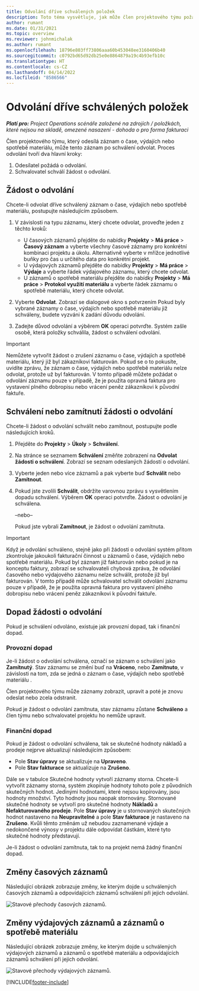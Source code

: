 ```yaml
---
title: Odvolání dříve schválených položek
description: Toto téma vysvětluje, jak může člen projektového týmu požádat o odvolání dříve předložených a schválených záznamů o čase, výdajích a použití materiálu, a jak může projektový manažer schválit nebo zamítnout žádosti o stažení.
author: rumant
ms.date: 01/31/2021
ms.topic: overview
ms.reviewer: johnmichalak
ms.author: rumant
ms.openlocfilehash: 18796e803ff73806aaa60b453048ee3160406b40
ms.sourcegitcommit: c0792bd65d92db25e0e8864879a19c4b93efb10c
ms.translationtype: HT
ms.contentlocale: cs-CZ
ms.lasthandoff: 04/14/2022
ms.locfileid: "8586566"
---
```

# <a name="recall-previously-approved-entries"></a>Odvolání dříve schválených položek

_**Platí pro:** Project Operations scénáře založené na zdrojích / položkách, které nejsou na skladě, omezené nasazení - dohoda o pro forma fakturaci_

Člen projektového týmu, který odesílá záznam o čase, výdajích nebo spotřebě materiálu, může tento záznam po schválení odvolat. Proces odvolání tvoří dva hlavní kroky:

1. Odesílatel požádá o odvolání.
2. Schvalovatel schválí žádost o odvolání.

## <a name="request-a-recall"></a>Žádost o odvolání

Chcete-li odvolat dříve schválený záznam o čase, výdajích nebo spotřebě materiálu, postupujte následujícím způsobem.

1. V závislosti na typu záznamu, který chcete odvolat, proveďte jeden z těchto kroků:

    - U časových záznamů přejděte do nabídky **Projekty** \> **Má práce** \> **Časový záznam** a vyberte všechny časové záznamy pro konkrétní kombinaci projektu a úkolu. Alternativně vyberte v mřížce jednotlivé buňky pro čas u určitého data pro konkrétní projekt.
    - U výdajových záznamů přejděte do nabídky **Projekty** \> **Má práce** \> **Výdaje** a vyberte řádek výdajového záznamu, který chcete odvolat.
    - U záznamů o spotřebě materiálu přejděte do nabídky **Projekty** \> **Má práce** \> **Protokol využití materiálu** a vyberte řádek záznamu o spotřebě materiálu, který chcete odvolat.

2. Vyberte **Odvolat**. Zobrazí se dialogové okno s potvrzením Pokud byly vybrané záznamy o čase, výdajích nebo spotřebě materiálu již schváleny, budete vyzváni k zadání důvodu odvolání.
3. Zadejte důvod odvolání a výběrem **OK** operaci potvrďte. Systém zašle osobě, která položky schválila, žádost o schválení odvolání.

> [!IMPORTANT]
> Nemůžete vytvořit žádost o zrušení záznamu o čase, výdajích a spotřebě materiálu, který již byl zákazníkovi fakturován. Pokud se o to pokusíte, uvidíte zprávu, že záznam o čase, výdajích nebo spotřebě materiálu nelze odvolat, protože už byl fakturován. V tomto případě můžete požádat o odvolání záznamu pouze v případě, že je použita opravná faktura pro vystavení plného dobropisu nebo vrácení peněz zákazníkovi k původní faktuře.

## <a name="approve-or-reject-a-recall-request"></a>Schválení nebo zamítnutí žádosti o odvolání

Chcete-li žádost o odvolání schválit nebo zamítnout, postupujte podle následujících kroků.

1. Přejděte do **Projekty** \> **Úkoly** \> **Schválení**.
2. Na stránce se seznamem **Schválení** změňte zobrazení na **Odvolat žádosti o schválení**. Zobrazí se seznam odeslaných žádostí o odvolání.
3. Vyberte jeden nebo více záznamů a pak vyberte buď **Schválit** nebo **Zamítnout**.
4. Pokud jste zvolili **Schválit**, obdržíte varovnou zprávu s vysvětlením dopadu schválení. Výběrem **OK** operaci potvrďte. Žádost o odvolání je schválena.

    –nebo–

    Pokud jste vybrali **Zamítnout**, je žádost o odvolání zamítnuta.

> [!IMPORTANT]
> Když je odvolání schváleno, stejně jako při žádosti o odvolání systém přitom zkontroluje jakoukoli fakturační činnost u záznamů o čase, výdajích nebo spotřebě materiálu. Pokud byl záznam již fakturován nebo pokud je na konceptu faktury, zobrazí se schvalovateli chybová zpráva, že odvolání časového nebo výdajového záznamu nelze schválit, protože již byl fakturován. V tomto případě může schvalovatel schválit odvolání záznamu pouze v případě, že je použita opravná faktura pro vystavení plného dobropisu nebo vrácení peněz zákazníkovi k původní faktuře.

## <a name="impact-of-a-recall-request"></a>Dopad žádosti o odvolání

Pokud je schválení odvoláno, existuje jak provozní dopad, tak i finanční dopad.

### <a name="operational-impact"></a>Provozní dopad

Je-li žádost o odvolání schválena, označí se záznam o schválení jako **Zamítnutý**. Stav záznamu se změní buď na **Vráceno**, nebo **Zamítnuto**, v závislosti na tom, zda se jedná o záznam o čase, výdajích nebo spotřebě materiálu .

Člen projektového týmu může záznamy zobrazit, upravit a poté je znovu odeslat nebo zcela odstranit.

Pokud je žádost o odvolání zamítnuta, stav záznamu zůstane **Schváleno** a člen týmu nebo schvalovatel projektu ho nemůže upravit.

### <a name="financial-impact"></a>Finanční dopad

Pokud je žádost o odvolání schválena, tak se skutečné hodnoty nákladů a prodeje nejprve aktualizují následujícím způsobem:

- Pole **Stav úpravy** se aktualizuje na **Upraveno**.
- Pole **Stav fakturace** se aktualizuje na **Zrušeno**.

Dále se v tabulce Skutečné hodnoty vytvoří záznamy storna. Chcete-li vytvořit záznamy storna, systém zkopíruje hodnoty tohoto pole z původních skutečných hodnot. Jedinými hodnotami, které nejsou kopírovány, jsou hodnoty množství. Tyto hodnoty jsou naopak stornovány. Stornované skutečné hodnoty se vytvoří pro skutečné hodnoty **Nákladů** a **Nefakturovaného prodeje**. Pole **Stav úpravy** je u stornovaných skutečných hodnot nastaveno na **Neupravitelné** a pole **Stav fakturace** je nastaveno na **Zrušeno**. Kvůli těmto změnám už nebudou zaznamenané výdaje a nedokončené výnosy v projektu dále odpovídat částkám, které tyto skutečné hodnoty představují.

Je-li žádost o odvolání zamítnuta, tak to na projekt nemá žádný finanční dopad.

## <a name="changes-to-time-entry-records"></a>Změny časových záznamů

Následující obrázek zobrazuje změny, ke kterým dojde u schválených časových záznamů a odpovídajících záznamů schválení při jejich odvolání.

![Stavové přechody časových záznamů.](media/TimeEntryStateTransitions.png)

## <a name="changes-to-expense-and-material-usage-entry-records"></a>Změny výdajových záznamů a záznamů o spotřebě materiálu

Následující obrázek zobrazuje změny, ke kterým dojde u schválených výdajových záznamů a záznamů o spotřebě materiálu a odpovídajících záznamů schválení při jejich odvolání.

![Stavové přechody výdajových záznamů.](media/ExpenseEntryStateTransitions.png)

[!INCLUDE[footer-include](../includes/footer-banner.md)]
